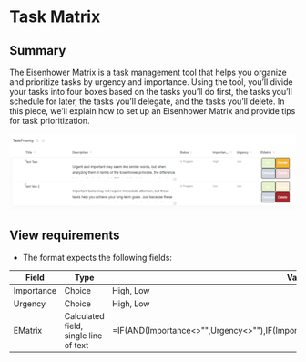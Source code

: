 <h1>Task Matrix</h1>
<h2>Summary</h2>
<p>The Eisenhower Matrix is a task management tool that helps you organize and prioritize tasks by urgency and importance. Using the tool, you’ll divide your tasks into four boxes based on the tasks you’ll do first, the tasks you’ll schedule for later, the tasks you’ll delegate, and the tasks you’ll delete. In this piece, we’ll explain how to set up an Eisenhower Matrix and provide tips for task prioritization.</p>
<p><img src="assets/EisenhowerMatrix.png"></p>
<h2>View requirements</h2>
<ul dir="auto">
<li>The format expects the following fields:</li>
</ul>
<table>
<thead>
<tr>
<th>Field</th>
<th>Type</th>
<th>Values</th>
</tr>
</thead>
<tbody>
<tr>
<td>Importance</td>
<td>Choice</td>
<td>High, 
Low</td>
</tr>
<tr>
<td>Urgency</td>
<td>Choice</td>
<td>High, 
Low</td>
</tr>
<tr>
<td>EMatrix</td>
<td>Calculated field, single line of text</td>
<td>=IF(AND(Importance<>"",Urgency<>""),IF(Importance="High",2,1)&"."&IF(Urgency="High",2,1),"")</td>
</tr>

</tbody>
</table>
